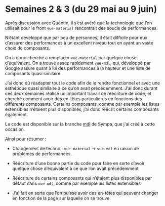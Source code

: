 # Semaines 2 & 3 (du 29 mai au 9 juin)

Après discussion avec Quentin, il s’est avéré que la technologie que l’on 
utilisait pour le front `vue-material` rencontrait des soucis de 
performances.

N’étant développé que par peu de personnes, il était difficile pour eux 
d’assurer des performances à un excellent niveau tout en ayant un vaste 
choix de composants.

On a donc cherché à remplacer `vue-material` par quelque chose 
d’équivalent. On a trouvé assez rapidement `vue-mdl`, qui, développé par 
Google assure quant à lui des performances à la hauteur et une liste de 
composants quasi similaire.

J’ai donc dû réadapter tout le code afin de le rendre fonctionnel et avec 
une esthétique quasi similaire à ce qu’on avait précédemment. J’ai donc 
durant ces deux semaines réalisé un important travail de réécriture de 
code, et cherché comment avoir des en-têtes particulières en fonctions 
des différents composants. Certains composants, comme par exemple les 
listes extensibles n’étaient plus disponibles, j’ai donc réécrit certains 
composants également.

Le code est disponible sur la branche 
[mdl](https://github.com/sympa-community/sympa-vue/tree/mdl) de Sympa, 
que j'ai créé à cette occasion.


Ainsi pour résumer :

 - Changement de techno : `vue-material` -> `vue-mdl` en raison de 
 problèmes de performances.

 - Réécriture d’une bonne partie du code pour faire en sorte d’avoir 
 quelque chose d’équivalent à ce que l’on avait précédemment

 - Réécriture de certains composants qui n’étaient plus disponibles par 
 défaut dans `vue-mdl`, comme par exemple les listes extensibles

 - J’ai fait en sorte que l’on puisse avoir des en-têtes qui peuvent 
 changer en fonction de la page sur laquelle on se trouve
